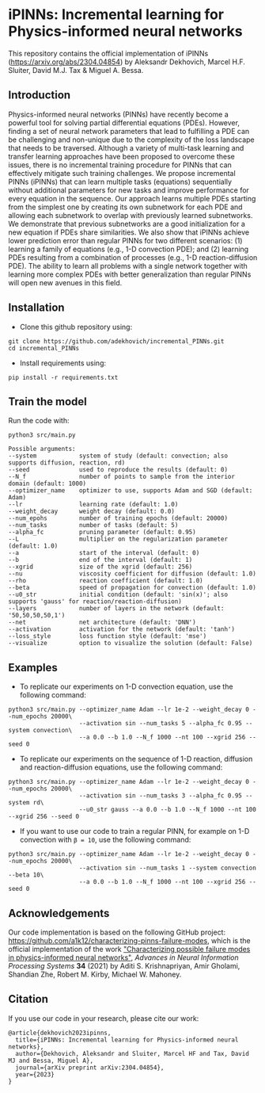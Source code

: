 # iPINNs: Incremental learning for Physics-informed neural networks

This repository contains the official implementation of iPINNs (https://arxiv.org/abs/2304.04854) by Aleksandr Dekhovich, Marcel H.F. Sluiter, David M.J. Tax & Miguel A. Bessa.

## Introduction
Physics-informed neural networks (PINNs) have recently become a powerful tool for solving partial differential equations (PDEs). However, finding a set of neural network parameters that lead to fulfilling a PDE can be challenging and non-unique due to the complexity of the loss landscape that needs to be traversed. Although a variety of multi-task learning and transfer learning approaches have been proposed to overcome these issues, there is no incremental training procedure for PINNs that can effectively mitigate such training challenges. We propose incremental PINNs (iPINNs) that can learn multiple tasks (equations) sequentially without additional parameters for new tasks and improve performance for every equation in the sequence. Our approach learns multiple PDEs starting from the simplest one by creating its own subnetwork for each PDE and allowing each subnetwork to overlap with previously learned subnetworks. We demonstrate that previous subnetworks are a good initialization for a new equation if PDEs share similarities. We also show that iPINNs achieve lower prediction error than regular PINNs for two different scenarios: (1) learning a family of equations (e.g., 1-D convection PDE); and (2) learning PDEs resulting from a combination of processes (e.g., 1-D reaction-diffusion PDE). The ability to learn all problems with a single network together with learning more complex PDEs with better generalization than regular PINNs will open new avenues in this field.

## Installation

* Clone this github repository using:
```
git clone https://github.com/adekhovich/incremental_PINNs.git
cd incremental_PINNs
```

* Install requirements using:
```
pip install -r requirements.txt
```
      
## Train the model

Run the code with:
```
python3 src/main.py

Possible arguments:
--system            system of study (default: convection; also supports diffusion, reaction, rd)
--seed              used to reproduce the results (default: 0)
--N_f               number of points to sample from the interior domain (default: 1000)
--optimizer_name    optimizer to use, supports Adam and SGD (default: Adam)
--lr                learning rate (default: 1.0)
--weight_decay      weight decay (default: 0.0)
--num_epohs         number of training epochs (default: 20000)
--num_tasks         number of tasks (default: 5)
--alpha_fc          pruning parameter (default: 0.95)
--L                 multiplier on the regularization parameter (default: 1.0)
--a                 start of the interval (default: 0)
--b                 end of the interval (default: 1)
--xgrid             size of the xgrid (default: 256)
--nu                viscosity coefficient for diffusion (default: 1.0)
--rho               reaction coefficient (default: 1.0)
--beta              speed of propagation for convection (default: 1.0)
--u0_str            initial condition (default: 'sin(x)'; also supports 'gauss' for reaction/reaction-diffusion)
--layers            number of layers in the network (default: '50,50,50,50,1')
--net               net architecture (default: 'DNN')
--activation        activation for the network (default: 'tanh')
--loss_style        loss function style (default: 'mse')
--visualize         option to visualize the solution (default: False)

```
      

## Examples

* To replicate our experiments on 1-D convection equation, use the following command:
```
python3 src/main.py --optimizer_name Adam --lr 1e-2 --weight_decay 0 --num_epochs 20000\
                    --activation sin --num_tasks 5 --alpha_fc 0.95 --system convection\
                    --a 0.0 --b 1.0 --N_f 1000 --nt 100 --xgrid 256 --seed 0
```

* To replicate our experiments on the sequence of 1-D reaction, diffusion and reaction-diffusion equations, use the following command:
```
python3 src/main.py --optimizer_name Adam --lr 1e-2 --weight_decay 0 --num_epochs 20000\
                    --activation sin --num_tasks 3 --alpha_fc 0.95 --system rd\
                    --u0_str gauss --a 0.0 --b 1.0 --N_f 1000 --nt 100 --xgrid 256 --seed 0
```

* If you want to use our code to train a regular PINN, for example on 1-D convection with `β = 10`, use the following command:
```
python3 src/main.py --optimizer_name Adam --lr 1e-2 --weight_decay 0 --num_epochs 20000\
                    --activation sin --num_tasks 1 --system convection --beta 10\
                    --a 0.0 --b 1.0 --N_f 1000 --nt 100 --xgrid 256 --seed 0
```
      
     
## Acknowledgements

Our code implementation is based on the following GitHub project: https://github.com/a1k12/characterizing-pinns-failure-modes, which is the official implementation of the work ["Characterizing possible failure modes in physics-informed neural networks"](https://arxiv.org/abs/2109.01050), *Advances in Neural Information Processing Systems* **34** (2021) by Aditi S. Krishnapriyan, Amir Gholami, Shandian Zhe, Robert M. Kirby, Michael W. Mahoney.
      
      
## Citation

If you use our code in your research, please cite our work:
```
@article{dekhovich2023ipinns,
  title={iPINNs: Incremental learning for Physics-informed neural networks},
  author={Dekhovich, Aleksandr and Sluiter, Marcel HF and Tax, David MJ and Bessa, Miguel A},
  journal={arXiv preprint arXiv:2304.04854},
  year={2023}
}
```     
      
      
